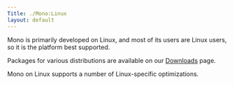 ```yaml
---
Title: ./Mono:Linux
layout: default
---
```


Mono is primarily developed on Linux, and most of its users are Linux
users, so it is the platform best supported.

Packages for various distributions are available on our
[Downloads]({{site.url}}/Downloads "wikilink") page.

Mono on Linux supports a number of Linux-specific optimizations.
